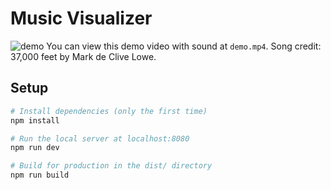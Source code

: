 # Music Visualizer

![demo](./demo.gif)
You can view this demo video with sound at `demo.mp4`. 
Song credit: 37,000 feet by Mark de Clive Lowe.

## Setup
``` bash
# Install dependencies (only the first time)
npm install

# Run the local server at localhost:8080
npm run dev

# Build for production in the dist/ directory
npm run build
```

